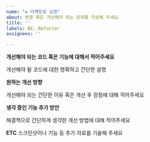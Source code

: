 ```yaml
---
name: "♻️ 리팩토링 요청"
about: 변경 혹은 개선해야 되는 문제를 작성해 주세요
title: ''
labels: BE, Refactor
assignees: ''

---
```


**개선해야 되는 코드 혹은 기능에 대해서 적어주세요**

개선해야 될 코드에 대한 명확하고 간단한 설명

**원하는 개선 방향**

개선해야 되는 간단한 이유 혹은 개선 후 장점에 대해 적어주세요

**생각 중인 기능 추가 방안**

해결책으로 간단하게 생각한 개선 방법에 대해 적어주세요

**ETC**
스크린샷이나 기능 등 추가 자료를 기술해 주세요
